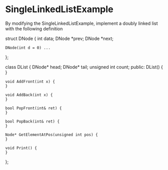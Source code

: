 # SingleLinkedListExample

By modifying the SingleLinkedListExample, implement a doubly linked list with the following definition

struct DNode {
	int data;
	DNode *prev;
	DNode *next;

	DNode(int d = 0) ...

};

class DList {
	DNode* head;
	DNode* tail;
	unsigned int count;
public:
	DList() {
	}

	void AddFront(int x) {
	}

	void AddBack(int x) {
	}

	bool PopFront(int& ret) {
	}

	bool PopBack(int& ret) {
	}

	Node* GetElementAtPos(unsigned int pos) {
	}

	void Print() {
	}
};
